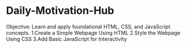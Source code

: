 # Daily-Motivation-Hub
 Objective:  Learn and apply foundational HTML, CSS, and JavaScript concepts.
 1.Create a Simple Webpage Using HTML 
 2.Style the Webpage Using CSS
 3.Add Basic JavaScript for Interactivity
